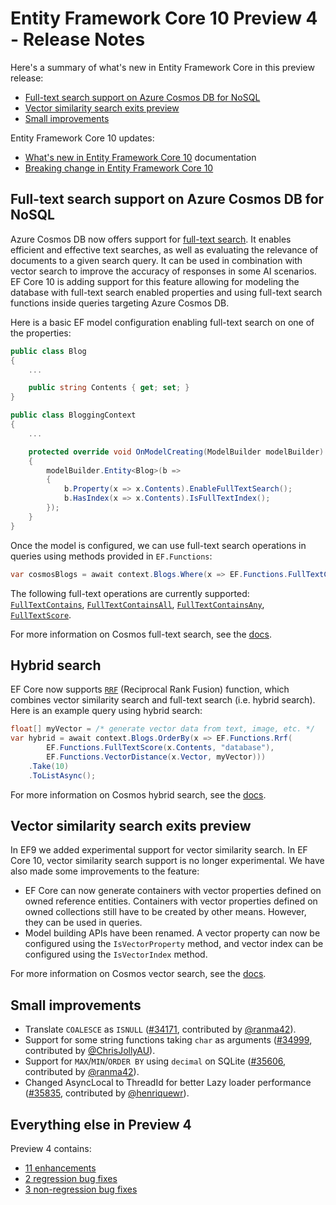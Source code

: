 # Entity Framework Core 10 Preview 4 - Release Notes

Here's a summary of what's new in Entity Framework Core in this preview release:

- [Full-text search support on Azure Cosmos DB for NoSQL](#full-text-search-support-on-azure-cosmos-db-for-nosql)
- [Vector similarity search exits preview](#vector-similarity-search-exits-preview)
- [Small improvements](#small-improvements)

Entity Framework Core 10 updates:

- [What's new in Entity Framework Core 10](https://learn.microsoft.com/ef/core/what-is-new/ef-core-10.0/whatsnew) documentation
- [Breaking change in Entity Framework Core 10](https://learn.microsoft.com/ef/core/what-is-new/ef-core-10.0/breaking-changes)

## Full-text search support on Azure Cosmos DB for NoSQL

Azure Cosmos DB now offers support for [full-text search](/azure/cosmos-db/gen-ai/full-text-search). It enables efficient and effective text searches, as well as evaluating the relevance of documents to a given search query. It can be used in combination with vector search to improve the accuracy of responses in some AI scenarios.
EF Core 10 is adding support for this feature allowing for modeling the database with full-text search enabled properties and using full-text search functions inside queries targeting Azure Cosmos DB.

Here is a basic EF model configuration enabling full-text search on one of the properties:

```c#
public class Blog
{
    ...

    public string Contents { get; set; }
}

public class BloggingContext
{
    ...

    protected override void OnModelCreating(ModelBuilder modelBuilder)
    {
        modelBuilder.Entity<Blog>(b =>
        {
            b.Property(x => x.Contents).EnableFullTextSearch();
            b.HasIndex(x => x.Contents).IsFullTextIndex();
        });
    }
}
```

Once the model is configured, we can use full-text search operations in queries using methods provided in `EF.Functions`:

```c#
var cosmosBlogs = await context.Blogs.Where(x => EF.Functions.FullTextContains(x.Contents, "cosmos")).ToListAsync();
```

The following full-text operations are currently supported: [`FullTextContains`](/azure/cosmos-db/nosql/query/fulltextcontains), [`FullTextContainsAll`](/azure/cosmos-db/nosql/query/fulltextcontainsall), [`FullTextContainsAny`](/azure/cosmos-db/nosql/query/fulltextcontainsany), [`FullTextScore`](/azure/cosmos-db/nosql/query/fulltextscore).

For more information on Cosmos full-text search, see the [docs](/ef/core/providers/cosmos/full-text-search).

## Hybrid search

EF Core now supports [`RRF`](/azure/cosmos-db/nosql/query/rrf) (Reciprocal Rank Fusion) function, which combines vector similarity search and full-text search (i.e. hybrid search). Here is an example query using hybrid search:

```c#
float[] myVector = /* generate vector data from text, image, etc. */
var hybrid = await context.Blogs.OrderBy(x => EF.Functions.Rrf(
        EF.Functions.FullTextScore(x.Contents, "database"), 
        EF.Functions.VectorDistance(x.Vector, myVector)))
    .Take(10)
    .ToListAsync();
```

For more information on Cosmos hybrid search, see the [docs](/ef/core/providers/cosmos/full-text-search?#hybrid-search).

## Vector similarity search exits preview

In EF9 we added experimental support for vector similarity search. In EF Core 10, vector similarity search support is no longer experimental. We have also made some improvements to the feature:

- EF Core can now generate containers with vector properties defined on owned reference entities. Containers with vector properties defined on owned collections still have to be created by other means. However, they can be used in queries.
- Model building APIs have been renamed. A vector property can now be configured using the `IsVectorProperty` method, and vector index can be configured using the `IsVectorIndex` method.

For more information on Cosmos vector search, see the [docs](/ef/core/providers/cosmos/vector-search).

## Small improvements

- Translate `COALESCE` as `ISNULL` ([#34171](https://github.com/dotnet/efcore/pull/34171), contributed by [@ranma42](https://github.com/ranma42)).
- Support for some string functions taking `char` as arguments ([#34999](https://github.com/dotnet/efcore/pull/34999), contributed by [@ChrisJollyAU](https://github.com/ChrisJollyAU)).
- Support for `MAX`/`MIN`/`ORDER BY` using `decimal` on SQLite ([#35606](https://github.com/dotnet/efcore/pull/35606), contributed by [@ranma42](https://github.com/ranma42)).
- Changed AsyncLocal to ThreadId for better Lazy loader performance ([#35835](https://github.com/dotnet/efcore/pull/35835), contributed by [@henriquewr](https://github.com/henriquewr)).

## Everything else in Preview 4

Preview 4 contains:

- [11 enhancements](https://github.com/dotnet/efcore/issues?q=is%3Aissue%20state%3Aclosed%20label%3Apreview-4%20milestone%3A10.0.0%20label%3Atype-enhancement)
- [2 regression bug fixes](https://github.com/dotnet/efcore/issues?q=is%3Aissue%20state%3Aclosed%20label%3Apreview-4%20milestone%3A10.0.0%20label%3Atype-bug%20label%3Aregression)
- [3 non-regression bug fixes](https://github.com/dotnet/efcore/issues?q=is%3Aissue%20state%3Aclosed%20label%3Apreview-4%20milestone%3A10.0.0%20label%3Atype-bug%20-label%3Aregression%20)